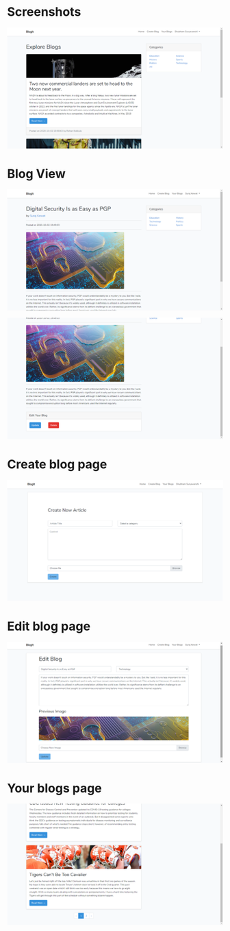 # Screenshots
![](images/All_blogs1.png)
# Blog View
![](images/Blog_view.png)

![](images/Blog_view2.png)
# Create blog page
![](images/Create_blog.png)
# Edit blog page
![](images/Edit_blog.png)
# Your blogs page
![](images/Your_blog2.png)
